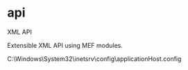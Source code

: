 # api
XML API

Extensible XML API using MEF modules.

C:\Windows\System32\inetsrv\config\applicationHost.config